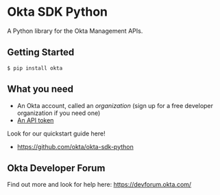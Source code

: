Okta SDK Python
===============

A Python library for the Okta Management APIs.

Getting Started
---------------
``` $ pip install okta ```

What you need
--------------------

- An Okta account, called an _organization_ (sign up for a free developer organization if you need one)
- [An API token](https://developer.okta.com/docs/api/getting_started/getting_a_token)

Look for our quickstart guide here!
- https://github.com/okta/okta-sdk-python

Okta Developer Forum
--------------------

Find out more and look for help here: https://devforum.okta.com/